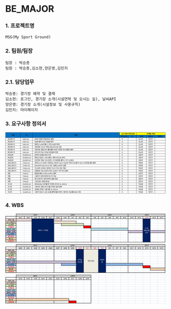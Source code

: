 # BE_MAJOR

### 1. 프로젝트명
```
MSG(My Sport Ground)
```
### 2. 팀원/팀장
```
팀장 : 박승종
팀원 : 박승종,김소현,양은영,김민지
```
### 2.1. 담당업무
```
박승종: 경기장 예약 및 결제
김소현: 로그인, 경기장 소개(시설연혁 및 오시는 길), 날씨API
양은영: 경기장 소개(시설정보 및 사용규칙)
김민지: 마이페이지
```
### 3. 요구사항 정의서
![요구사항](https://github.com/HYKim8/springPro/blob/master/bombom_%EC%9A%94%EA%B5%AC%EC%82%AC%ED%95%AD%EC%A0%95%EC%9D%98%EC%84%9C.png "이미지설명") 
### 4. WBS
![WBS](https://github.com/HYKim8/springPro/blob/master/bombom_WBS.png "이미지설명") 


